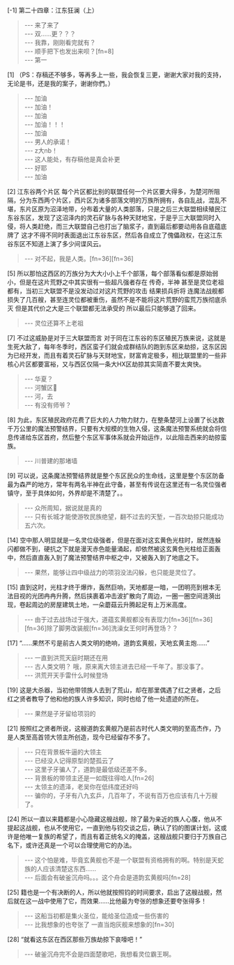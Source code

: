
[-1] 第二十四章：江东狂澜（上）
>--- 来了来了<br>
>--- 双……更？？？<br>
>--- 我靠，刚刚看完就有？<br>
>--- 顺手把下也发出来呗？[fn=8]<br>
>--- 第一<br>

[1] （PS：存稿还不够多，等再多上一些，我会恢复三更，谢谢大家对我的支持，无论是书，还是我的案子，谢谢你們。）
>--- 加油<br>
>--- 加油！<br>
>--- 加油<br>
>--- 加油！！！<br>
>--- 加油<br>
>--- 男人的承诺！<br>
>--- z大nb！<br>
>--- 这人能处，有存稿他是真会补更<br>
>--- 好耶<br>
>--- 加油<br>

[2] 江东谷两个片区 每个片区都比别的联盟任何一个片区要大得多，为楚河所阻隔，分为东西两个片区，西片区为诸多部落文明的万族所拥有，各自乱战，混乱不堪，东片区原为沼泽地带，分布着大量的人类部落，只是之后三大联盟相续殖民江东谷东区，发现了这沼泽内的灵石矿脉与各种天财地宝，于是乎三大联盟同时入侵，将人类赶绝，而三大联盟自己也打出了脑浆子，直到最后都要动用各自底蕴底牌了 这才不得不同时表面退出江东谷东区，然后各自成立了傀儡政权，在这江东谷东区不知道上演了多少间谍风云。
>--- 对不起，我是人类。[fn=36][fn=36]<br>

[5] 所以那怕这西区的万族分为大大小小上千个部落，每个部落看似都是原始弱小，但是在这片荒野之中其实很有一些超凡强者存在 传奇，半神 甚至是灵位老祖都有，当初三大联盟不是没发动过对这片荒野的攻击 结果损兵折将 连魔法战舰都损失了几百艘，甚至连灵位都被重伤，虽然不是不能将这片荒野的蛮荒万族彻底杀灭 但是其代价之大是三个联盟都无法承受的 所以最后只能够退了回来。
>--- 灵位还算不上老祖<br>

[7] 不过这威胁是对于三大联盟而言 对于同在江东谷的东区殖民万族来说，这就是生死大敌了，每年冬季时，西区蛮子们就会成群结队的跑到东区来劫掠，这东区因为已经开发，而且有着灵石矿脉与天财地宝，财富肯定极多，相比联盟里的一些非核心片区都要富裕，又与西区仅隔一条大HX区劫掠其实简直不要太爽快。
>--- 华夏？<br>
>--- 河蟹区🐶<br>
>--- 河，去<br>
>--- 有没有师爷？<br>

[8] 为此，东区殖民政府花费了巨大的人力物力财力，在整条楚河上设置了长达数千万公里的魔法预警结界，只要有大规模的生物入侵，这条魔法预警系统就会将信息传递给东区首府，然后整个东区军事体系就会开始运作，以此阻击西来的劫掠蛮族。
>--- 川普建的那堵墙<br>

[9] 可以说，这条魔法预警结界就是整个东区民众的生命线，这里是整个东区防备最为森严的地方，常年有两名半神在此守备，甚至有传说在这里还有一名灵位强者镇守，至于具体如何，外界却是不清楚了。。
>--- 众所周知，据说就是真的<br>
>--- 只有长城才能使游牧民族绝望，翻不过去的天堑，一百次劫掠只能成功五六次。<br>

[14] 空中那人明显就是一名灵位级强者，但是在面对这玄黄色光柱时，居然连躲闪都做不到，硬抗之下就是漫天赤色能量涌起，却依然被这玄黄色光柱给正面轰中，然后直直轰入到了魔法预警结界中枢之中，又被轰入到了地底之下。
>--- 果然，能够让四中级战力的项羽没法闪躲，也只能是灵位了。<br>

[15] 直到这时，光柱才终于爆炸，轰然巨响，天地都是一暗，一团明亮到根本无法目视的光团冉冉升腾，然后挟裹着冲击波扩散向了周边，一圈一圈空间涟漪出现，卷起周边的房屋建筑土地，一朵蘑菇云升腾起足有上万米高度。
>--- 由于过去战场过于强大，道蕴玄黄舰都没有表现力[fn=36][fn=36][fn=36]除了脚男改装舰[fn=36]洗澡女王何时再登场？？<br>

[17] “……果然不亏是前古人类文明的绝响，道韵玄黄舰，天地玄黄主炮……”
>--- 一直到洪荒天庭时期还在用<br>
>--- 古人类文明？
哦，原来离大领主进去已经一千年了。那没事了。<br>
>--- 洪荒开天手雷什么时候登场<br>

[19] 这是大杀器，当初他带领族人去到了荒山，却在那里偶遇了红之贤者，之后红之贤者教导了他和他的族人许多知识，同时也给了他一处遗迹的所在。
>--- 果然是子牙留给项羽的<br>

[21] 按照红之贤者所说，这艘道韵玄黄舰乃是前古时代人类文明的至高杰作，乃是人类至高首领大领主所创造，现今已经留存不多了。
>--- 只在背景板牛逼的大领主<br>
>--- 已经没人记得原型的楚孤云了<br>
>--- 这里子牙骗人了，道韵是最低级还差不多。<br>
>--- 背景板的带领主还是一如既往得哈人[fn=26]<br>
>--- 太领主的遗泽，老吴你在低纬度还好吗<br>
>--- 骗你的，子牙有八九玄乒，几百年了，不说有百万也应该有几十万艘了。<br>

[24] 所以一直以来籍都是小心隐藏这艘战舰，除了最为亲近的族人心腹，他从不提起这战舰，也从不使用它，一直到他与钧交谈之后，确认了钧的图谋计划，这或许是他唯一复族的希望了，而且有着正统名义的掩盖，这艘战舰只要归于万族自己名下，或许还真是一个可以合理使用它的办法。
>--- 这个怕是难，毕竟玄黄舰也不是一个联盟有资格拥有的啊。特别是天蛇族的人应该清楚这东西……<br>
>--- 后面会有破釜沉舟吗。。。这个舟会是道韵玄黄舰吗[fn=28]<br>

[25] 籍也是一个有决断的人，所以他就按照钧的时间要求，启出了这艘战舰，然后就在这一战中使用了它，而效果……比他最为夸张的想象还要夸张得多！
>--- 这船当初都是集火圣位，能给圣位造成一些伤害的<br>
>--- 比我想象的也夸张了    一直当炮灰舰来想象的[fn=30]<br>

[28] “就看这东区在西区那些万族劫掠下哀嚎吧！”
>--- 破釜沉舟完不会是四面楚歌吧，我想看灵位霸王啊。<br>

